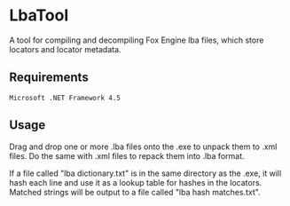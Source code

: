 LbaTool
========
A tool for compiling and decompiling Fox Engine lba files, which store locators and locator metadata.

Requirements
--------
```
Microsoft .NET Framework 4.5 
```

Usage
--------
Drag and drop one or more .lba files onto the .exe to unpack them to .xml files. Do the same with .xml files to repack them into .lba format.

If a file called "lba dictionary.txt" is in the same directory as the .exe, it will hash each line and use it as a lookup table for hashes in the locators. Matched strings will be output to a file called "lba hash matches.txt".